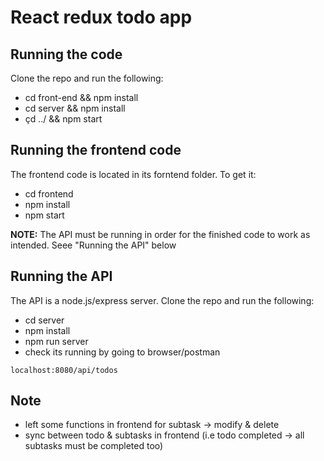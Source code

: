 # React redux todo app

## Running the code

Clone the repo and run the following:

- cd front-end && npm install
- cd server && npm install
- çd ../ && npm start

## Running the frontend code

The frontend code is located in its forntend folder. To get it:

- cd frontend
- npm install
- npm start

**NOTE:** The API must be running in order for the finished code to work as intended. Seee "Running the API" below

## Running the API

The API is a node.js/express server. Clone the repo and run the following:

- cd server
- npm install
- npm run server
- check its running by going to browser/postman

```
localhost:8080/api/todos

```

## Note

- left some functions in frontend for subtask -> modify & delete
- sync between todo & subtasks in frontend (i.e todo completed -> all subtasks must be completed too)
